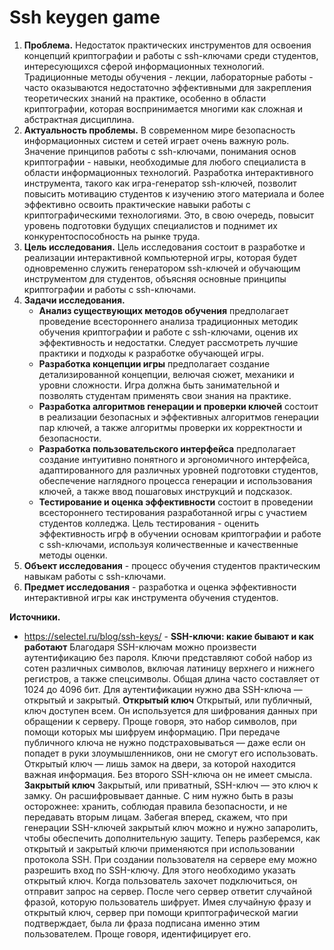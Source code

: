 # Ssh keygen game
1. **Проблема.**
   Недостаток практических инструментов для освоения концепций криптографии и работы с ssh-ключами среди студентов, интересующихся сферой информационных технологий. Традиционные методы обучения - лекции, лабораторные работы - часто оказываются недостаточно эффективными для закрепления теоретических знаний на практике, особенно в области криптографии, которая воспринимается многими как сложная и абстрактная дисциплина.
2. **Актуальность проблемы.**
   В современном мире безопасность информационных систем и сетей играет очень важную роль. Значение принципов работы с ssh-ключами, понимания основ криптографии - навыки, необходимые для любого специалиста в области информационных технологий. Разработка интерактивного инструмента, такого как игра-генератор ssh-ключей, позволит повысить мотивацию студентов к изучению этого материала и более эффективно освоить практические навыки работы с криптографическими технологиями. Это, в свою очередь, повысит уровень подготовки будущих специалистов и поднимет их конкурентоспособность на рынке труда.
3. **Цель исследования.**
   Цель исследования состоит в разработке и реализации интерактивной компьютерной игры, которая будет одновременно служить генератором ssh-ключей и обучающим инструментом для студентов, объясняя основные принципы криптографии и работы с ssh-ключами.
4. **Задачи исследования.**
   * **Анализ существующих методов обучения** предполагает проведение всестороннего анализа традиционных методик обучения криптографии и работе с ssh-ключами, оценив их эффективность и недостатки. Следует рассмотреть лучшие практики и подходы к разработке обучающей игры.
   * **Разработка концепции игры** предполагает создание детализированной концепции, велючая сюжет, механики и уровни сложности. Игра должна быть занимательной и позволять студентам применять свои знания на практике.
   * **Разработка алгоритмов генерации и проверки ключей** состоит в реализации безопасных и эффективных алгоритмов генерации пар ключей, а также алгоритмы проверки их корректности и безопасности.
   * **Разработка пользовательского интерфейса** предполагает создание интуитивно понятного и эргономичного интерфейса, адаптированного для различных уровней подготовки студентов, обеспечение наглядного процесса генерации и использования ключей, а также ввод пошаговых инструкций и подсказок.
   * **Тестирование и оценка эффективности** состоит в проведении всестороннего тестирования разработанной игры с участием студентов колледжа. Цель тестирования - оценить эффективность игрф в обучении основам криптографии и работе с ssh-ключами, используя количественные и качественные методы оценки.
5. **Объект исследования** - процесс обучения студентов практическим навыкам работы с ssh-ключами.
6. **Предмет исследования** - разработка и оценка эффективности интерактивной игры как инструмента обучения студентов.




**Источники.**
   * https://selectel.ru/blog/ssh-keys/ - **SSH-ключи: какие бывают и как работают**
Благодаря SSH-ключам можно произвести аутентификацию без пароля. Ключи представляют собой набор из сотен различных символов, включая латиницу верхнего и нижнего регистров, а также спецсимволы. Общая длина часто составляет от 1024 до 4096 бит. 
Для аутентификации нужно два SSH-ключа — открытый и закрытый. 
   **Открытый ключ**
   Открытый, или публичный, ключ доступен всем. Он используется для шифрования данных при обращении к серверу. Проще говоря, это набор символов, при помощи которых мы шифруем информацию. 
   При передаче публичного ключа не нужно подстраховываться — даже если он попадет в руки злоумышленников, они не смогут его использовать. Открытый ключ — лишь замок на двери, за которой находится важная информация. Без второго SSH-ключа он не имеет смысла. 
   **Закрытый ключ**
   Закрытый, или приватный, SSH-ключ — это ключ к замку. Он расшифровывает данные. С ним нужно быть в разы осторожнее: хранить, соблюдая правила безопасности, и не передавать вторым лицам. Забегая вперед, скажем, что при генерации SSH-ключей закрытый ключ можно и нужно       запаролить, чтобы обеспечить дополнительную защиту. 
   Теперь разберемся, как открытый и закрытый ключи применяются при использовании протокола SSH. 
   При создании пользователя на сервере ему можно разрешить вход по SSH-ключу. Для этого необходимо указать открытый ключ. Когда пользователь захочет подключиться, он отправит запрос на сервер. После чего сервер ответит случайной фразой, которую пользователь шифрует. Имея    случайную фразу и открытый ключ, сервер при помощи криптографической магии подтверждает, была ли фраза подписана именно этим пользователем. Проще говоря, идентифицирует его.
